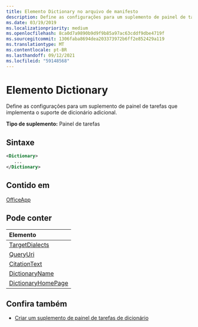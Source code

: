 ```yaml
---
title: Elemento Dictionary no arquivo de manifesto
description: Define as configurações para um suplemento de painel de tarefas que implementa o suporte de dicionário adicional.
ms.date: 03/19/2019
ms.localizationpriority: medium
ms.openlocfilehash: 8ca0d7a9890b9d9f9b85a97ac63cddf9dbe4719f
ms.sourcegitcommit: 1306faba8694dea203373972b6ff2e852429a119
ms.translationtype: MT
ms.contentlocale: pt-BR
ms.lasthandoff: 09/12/2021
ms.locfileid: "59148568"
---
```

# <a name="dictionary-element"></a>Elemento Dictionary

Define as configurações para um suplemento de painel de tarefas que implementa o suporte de dicionário adicional.

**Tipo de suplemento:** Painel de tarefas

## <a name="syntax"></a>Sintaxe

```XML
<Dictionary>
   ...
</Dictionary>
```

## <a name="contained-in"></a>Contido em

[OfficeApp](officeapp.md)

## <a name="can-contain"></a>Pode conter

|Elemento|
|:-----|
|[TargetDialects](targetdialects.md)|
|[QueryUri](queryuri.md)|
|[CitationText](citationtext.md)|
|[DictionaryName](dictionaryname.md)|
|[DictionaryHomePage](dictionaryhomepage.md)|

## <a name="see-also"></a>Confira também

- [Criar um suplemento de painel de tarefas de dicionário](../../word/dictionary-task-pane-add-ins.md)
